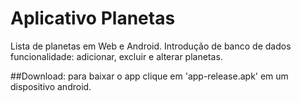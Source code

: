 # Aplicativo Planetas
Lista de planetas em Web e Android.
Introdução de banco de dados
funcionalidade: adicionar, excluir e alterar planetas.

##Download:
para baixar o app clique em 'app-release.apk' em um dispositivo android.
